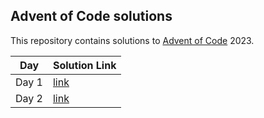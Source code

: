 ## Advent of Code solutions

This repository contains solutions to [Advent of Code](https://adventofcode.com/) 2023.

|Day | Solution Link|
|----|--------------|
|Day 1 | [link](day1/main.go)|
|Day 2| [link](day2/main.go)|